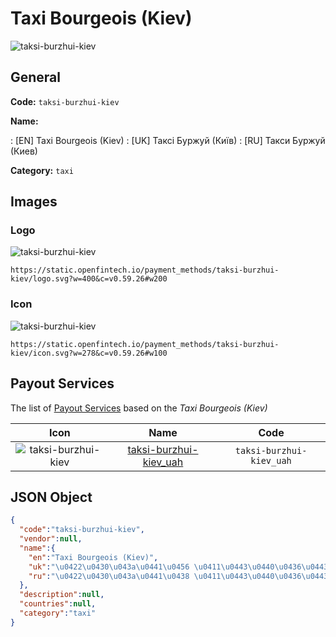 
# Taxi Bourgeois (Kiev) 
![taksi-burzhui-kiev](https://static.openfintech.io/payment_methods/taksi-burzhui-kiev/logo.svg?w=400&c=v0.59.26#w200)  

## General 
**Code:** `taksi-burzhui-kiev` 
 
**Name:** 
 
:	[EN] Taxi Bourgeois (Kiev) 
:	[UK] Таксі Буржуй (Київ) 
:	[RU] Такси Буржуй (Киев) 
 
**Category:** `taxi` 
 

## Images 

### Logo 
![taksi-burzhui-kiev](https://static.openfintech.io/payment_methods/taksi-burzhui-kiev/logo.svg?w=400&c=v0.59.26#w200)  

```
https://static.openfintech.io/payment_methods/taksi-burzhui-kiev/logo.svg?w=400&c=v0.59.26#w200
```  

### Icon 
![taksi-burzhui-kiev](https://static.openfintech.io/payment_methods/taksi-burzhui-kiev/icon.svg?w=278&c=v0.59.26#w100)  

```
https://static.openfintech.io/payment_methods/taksi-burzhui-kiev/icon.svg?w=278&c=v0.59.26#w100
```  

## Payout Services 
 
The list of [Payout Services](/payout-services/) based on the _Taxi Bourgeois (Kiev)_ 

|Icon|Name|Code| 
|:---:|:---:|:---:| 
|![taksi-burzhui-kiev](https://static.openfintech.io/payout_methods/taksi-burzhui-kiev/icon.svg?w=278&c=v0.59.26#w40) |[taksi-burzhui-kiev_uah](/payout-services/taksi-burzhui-kiev_uah/)|`taksi-burzhui-kiev_uah`| 
 

## JSON Object 

```json
{
  "code":"taksi-burzhui-kiev",
  "vendor":null,
  "name":{
    "en":"Taxi Bourgeois (Kiev)",
    "uk":"\u0422\u0430\u043a\u0441\u0456 \u0411\u0443\u0440\u0436\u0443\u0439 (\u041a\u0438\u0457\u0432)",
    "ru":"\u0422\u0430\u043a\u0441\u0438 \u0411\u0443\u0440\u0436\u0443\u0439 (\u041a\u0438\u0435\u0432)"
  },
  "description":null,
  "countries":null,
  "category":"taxi"
}
```  
